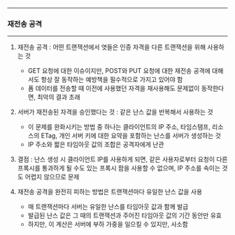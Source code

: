 -----
### 재전송 공격
-----
1. 재전송 공격 : 어떤 트랜잭션에서 엿들은 인증 자격을 다른 트랜잭션을 위해 사용하는 것
   - GET 요청에 대한 이슈이지만, POST와 PUT 요청에 대한 재전송 공격에 대해서도 항상 잘 동작하는 예방책을 필수적으로 가지고 있어야 함
   - 폼 데이터를 전송할 때 이전에 사용했던 자격을 재사용해도 문제없이 동작한다면, 최악의 결과 초래

2. 서버가 재전송된 자격을 승인했다는 것 : 같은 난스 값을 반복해서 사용하는 것
   - 이 문제를 완화시키는 방법 중 하나는 클라이언트의 IP 주소, 타임스탬프, 리소스의 ETag, 개인 서버 키에 대한 요약을 포함하는 난스를 서버가 생성하는 것
   - IP 주소와 짧은 타임아웃 값의 조합은 공격자에게 난관

3. 결점 : 난스 생성 시 클라이언트 IP를 사용하게 되면, 같은 사용자로부터 요청이 다른 프록시를 통과하게 될 수도 있는 프록시 팜을 사용할 수 없으며, IP 주소를 속이는 것도 어렵지 않으므로 문제
4. 재전송 공격을 완전히 피하는 방법은 트랜잭션마다 유일한 난스 값을 사용
   - 매 트랜잭션마다 서버는 유일한 난스를 타임아웃 값과 함께 발급
   - 발급된 난스 값은 그 때의 트랜잭션과 주어진 타임아웃 값의 기간 동안만 유효
   - 하지만, 이 계산은 서버에 부하 가중을 일으킬 수 있지만, 사소함
